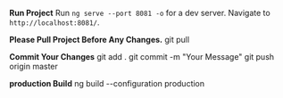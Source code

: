 
**Run Project**
Run `ng serve --port 8081 -o` for a dev server. Navigate to `http://localhost:8081/`.


**Please Pull Project Before Any Changes.**
git pull

**Commit Your Changes**
git add .
git commit -m "Your Message"
git push origin master


**production Build**
ng build --configuration production
